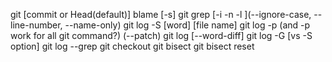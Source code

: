 git [commit or Head(default)] blame [-s]
git grep [-i -n -l ](--ignore-case, --line-number, --name-only)
git log -S [word] [file name]
git log -p (and -p work for all git command?) (--patch)
git log [--word-diff]
git log -G [vs -S option]
git log --grep
git checkout
git bisect
git bisect reset

